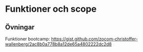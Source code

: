 # Funktioner och scope

## Övningar

Funktioner bootcamp: https://gist.github.com/zocom-christoffer-wallenberg/2ac8b0a778b8a12de65a4802222dc2d8